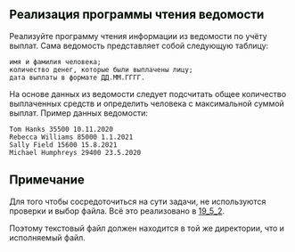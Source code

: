 ## <font color="#tomato">Реализация программы чтения ведомости</font>

Реализуйте программу чтения информации из ведомости по учёту выплат. 
Сама ведомость представляет собой следующую таблицу: 

```text
имя и фамилия человека; 
количество денег, которые были выплачены лицу; 
дата выплаты в формате ДД.ММ.ГГГГ.
```
На основе данных из ведомости следует подсчитать 
общее количество выплаченных средств и определить человека с максимальной суммой выплат.
Пример данных ведомости:

```text
Tom Hanks 35500 10.11.2020
Rebecca Williams 85000 1.1.2021
Sally Field 15600 15.8.2021
Michael Humphreys 29400 23.5.2020
```

## <font color="#tomato">Примечание</font>

Для того чтобы сосредоточиться на сути задачи, не используются проверки и выбор файла. 
Всё это реализовано в [19_5_2](https://github.com/VladislavNovak/19_5_2). 

Поэтому текстовый файл должен находится в той же директории, что и исполняемый файл. 
